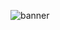 ![banner](https://github.com/gabefletch/FireHazardSMP/assets/38300939/1671e35b-852c-4ccd-b3b4-2a0d4b7b2619)
